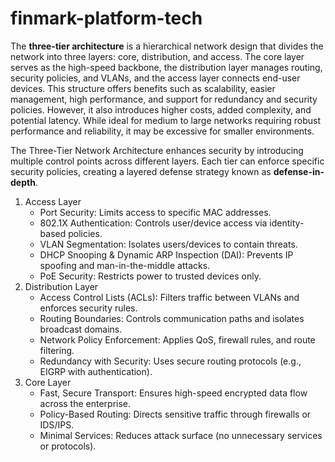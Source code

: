 # finmark-platform-tech

The **three-tier architecture** is a hierarchical network design that divides the network into three layers: core, distribution, and access. The core layer serves as the high-speed backbone, the distribution layer manages routing, security policies, and VLANs, and the access layer connects end-user devices. This structure offers benefits such as scalability, easier management, high performance, and support for redundancy and security policies. However, it also introduces higher costs, added complexity, and potential latency. While ideal for medium to large networks requiring robust performance and reliability, it may be excessive for smaller environments.

The Three-Tier Network Architecture enhances security by introducing multiple control points across different layers. Each tier can enforce specific security policies, creating a layered defense strategy known as **defense-in-depth**.

1. Access Layer
    - Port Security: Limits access to specific MAC addresses.
    - 802.1X Authentication: Controls user/device access via identity-based policies.
    - VLAN Segmentation: Isolates users/devices to contain threats.
    - DHCP Snooping & Dynamic ARP Inspection (DAI): Prevents IP spoofing and man-in-the-middle attacks.
    - PoE Security: Restricts power to trusted devices only.
2. Distribution Layer
    - Access Control Lists (ACLs): Filters traffic between VLANs and enforces security rules.
    - Routing Boundaries: Controls communication paths and isolates broadcast domains.
    - Network Policy Enforcement: Applies QoS, firewall rules, and route filtering.
    - Redundancy with Security: Uses secure routing protocols (e.g., EIGRP with authentication).
3. Core Layer
    - Fast, Secure Transport: Ensures high-speed encrypted data flow across the enterprise.
    - Policy-Based Routing: Directs sensitive traffic through firewalls or IDS/IPS.
    - Minimal Services: Reduces attack surface (no unnecessary services or protocols).